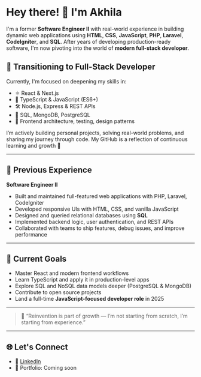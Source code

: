# Hey there! 👋 I'm Akhila

I'm a former **Software Engineer II** with real-world experience in building dynamic web applications using **HTML**, **CSS**, **JavaScript**, **PHP**, **Laravel**, **CodeIgniter**, and **SQL**. After years of developing production-ready software, I'm now pivoting into the world of **modern full-stack developer**.

## 🚀 Transitioning to Full-Stack Developer

Currently, I'm focused on deepening my skills in:

- ⚛️ React & Next.js  
- 🧠 TypeScript & JavaScript (ES6+)  
- 🛠️ Node.js, Express & REST APIs  
- 🧱 SQL, MongoDB, PostgreSQL  
- 🧩 Frontend architecture, testing, design patterns

I’m actively building personal projects, solving real-world problems, and sharing my journey through code. My GitHub is a reflection of continuous learning and growth 🚀

---

## 📌 Previous Experience

**Software Engineer II**  
- Built and maintained full-featured web applications with PHP, Laravel, CodeIgniter  
- Developed responsive UIs with HTML, CSS, and vanilla JavaScript  
- Designed and queried relational databases using **SQL**  
- Implemented backend logic, user authentication, and REST APIs  
- Collaborated with teams to ship features, debug issues, and improve performance

---

## 🎯 Current Goals

- Master React and modern frontend workflows  
- Learn TypeScript and apply it in production-level apps  
- Explore SQL and NoSQL data models deeper (PostgreSQL & MongoDB)  
- Contribute to open source projects  
- Land a full-time **JavaScript-focused developer role** in 2025

---

> 💬 “Reinvention is part of growth — I’m not starting from scratch, I’m starting from experience.”

---

## 🌐 Let's Connect

- 🔗 [LinkedIn](https://www.linkedin.com/in/akhilachandran/)
- 💼 Portfolio: Coming soon
